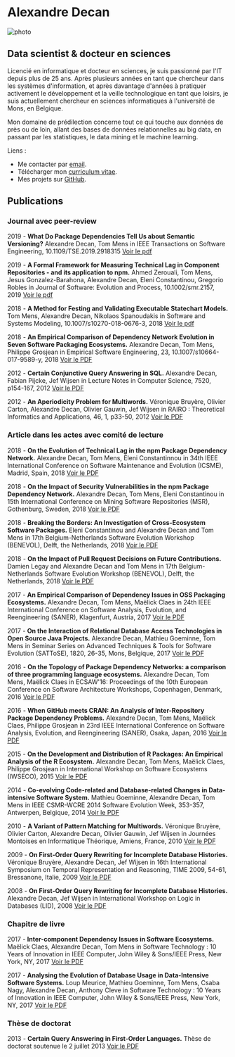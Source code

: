 # Alexandre Decan

![photo](https://fr.gravatar.com/userimage/61623575/5eb3b9c806a02eb4935b94130c07aff3.jpg?size=120)

## Data scientist & docteur en sciences

Licencié en informatique et docteur en sciences, je suis passionné par l'IT depuis plus de 25 ans. Après plusieurs années en tant que chercheur dans les systèmes d'information, et après davantage d'années à pratiquer activement le développement et la veille technologique en tant que loisirs, je suis actuellement chercheur en sciences informatiques à l'université de Mons, en Belgique.

Mon domaine de prédilection concerne tout ce qui touche aux données de près ou de loin, allant des bases de données relationnelles au big data, en passant par les statistiques, le data mining et le machine learning.

Liens :
 - Me contacter par [email](mailto:alexandre.decan@lexpage.net).
 - Télécharger mon [curriculum vitae](files/cv.pdf).
 - Mes projets sur [GitHub](https://github.com/AlexandreDecan/).


## Publications



### Journal avec peer-review

2019 - **What Do Package Dependencies Tell Us about Semantic Versioning?**
Alexandre Decan, Tom Mens
in IEEE Transactions on Software Engineering, 10.1109/TSE.2019.2918315
[Voir le pdf](files/TSE-2019.pdf)

2019 - **A Formal Framework for Measuring Technical Lag in Component Repositories - and its application to npm.**
Ahmed Zerouali, Tom Mens, Jesus Gonzalez-Barahona, Alexandre Decan, Eleni Constantinou, Gregorio Robles
in Journal of Software: Evolution and Process, 10.1002/smr.2157, 2019
[Voir le pdf](files/jsep-2019.pdf)

2018 - **A Method for Festing and Validating Executable Statechart Models.**
Tom Mens, Alexandre Decan, Nikolaos Spanoudakis
in Software and Systems Modeling, 10.1007/s10270-018-0676-3, 2018
[Voir le pdf](files/SOSYM-2018.pdf)

2018 - **An Empirical Comparison of Dependency Network Evolution in Seven Software Packaging Ecosystems.**
Alexandre Decan, Tom Mens, Philippe Grosjean
in Empirical Software Engineering, 23, 10.1007/s10664-017-9589-y, 2018
[Voir le PDF](files/EMSE-2018.pdf)

2012 - **Certain Conjunctive Query Answering in SQL.**
Alexandre Decan, Fabian Pijcke, Jef Wijsen
in Lecture Notes in Computer Science, 7520, p154-167, 2012
[Voir le PDF](files/SUM-2012.pdf)

2012 - **An Aperiodicity Problem for Multiwords.**
Véronique Bruyère, Olivier Carton, Alexandre Decan, Olivier Gauwin, Jef Wijsen
in RAIRO : Theoretical Informatics and Applications, 46, 1, p33-50, 2012
[Voir le PDF](files/RAIRO-2012.pdf)



### Article dans les actes avec comité de lecture

2018 - **On the Evolution of Technical Lag in the npm Package Dependency Network.**
Alexandre Decan, Tom Mens, Eleni Constantinnou
in 34th IEEE International Conference on Software Maintenance and Evolution (ICSME), Madrid, Spain, 2018
[Voir le PDF](files/ICSME-2018.pdf)

2018 - **On the Impact of Security Vulnerabilities in the npm Package Dependency Network.**
Alexandre Decan, Tom Mens, Eleni Constantinou
in 15th International Conference on Mining Software Repositories (MSR), Gothenburg, Sweden, 2018
[Voir le PDF](files/MSR-2018.pdf)

2018 - **Breaking the Borders: An Investigation of Cross-Ecosystem Software Packages.**
Eleni Constantinou and Alexandre Decan and Tom Mens
in 17th Belgium-Netherlands Software Evolution Workshop (BENEVOL), Delft, the Netherlands, 2018
[Voir le PDF](files/BENEVOL-2018a.pdf)

2018 - **On the Impact of Pull Request Decisions on Future Contributions.**
Damien Legay and Alexandre Decan and Tom Mens
in 17th Belgium-Netherlands Software Evolution Workshop (BENEVOL), Delft, the Netherlands, 2018
[Voir le PDF](files/BENEVOL-2018b.pdf)

2017 - **An Empirical Comparison of Dependency Issues in OSS Packaging Ecosystems.**
Alexandre Decan, Tom Mens, Maëlick Claes
in 24th IEEE International Conference on Software Analysis, Evolution, and Reengineering (SANER), Klagenfurt, Austria, 2017
[Voir le PDF](files/SANER-2017.pdf)

2017 - **On the Interaction of Relational Database Access Technologies in Open Source Java Projects.**
Alexandre Decan, Mathieu Goeminne, Tom Mens
in Seminar Series on Advanced Techniques & Tools for Software Evolution (SATToSE), 1820, 26-35, Mons, Belgique, 2017
[Voir le PDF](files/SATTOSE-2017.pdf)

2016 - **On the Topology of Package Dependency Networks: a comparison of three programming language ecosystems.**
Alexandre Decan, Tom Mens, Maëlick Claes
in ECSAW'16: Proceedings of the 10th European Conference on Software Architecture Workshops, Copenhagen, Denmark, 2016
[Voir le PDF](files/WEA-2016.pdf)

2016 - **When GitHub meets CRAN: An Analysis of Inter-Repository Package Dependency Problems.**
Alexandre Decan, Tom Mens, Maëlick Claes, Philippe Grosjean
in 23rd IEEE International Conference on Software Analysis, Evolution, and Reengineering (SANER), Osaka, Japan, 2016
[Voir le PDF](files/SANER-2016.pdf)

2015 - **On the Development and Distribution of R Packages: An Empirical Analysis of the R Ecosystem.**
Alexandre Decan, Tom Mens, Maëlick Claes, Philippe Grosjean
in International Workshop on Software Ecosystems (IWSECO), 2015
[Voir le PDF](files/IWSECO-2015.pdf)

2014 - **Co-evolving Code-related and Database-related Changes in Data-intensive Software System.**
Mathieu Goeminne, Alexandre Decan, Tom Mens
in IEEE CSMR-WCRE 2014 Software Evolution Week, 353-357, Antwerpen, Belgique, 2014
[Voir le PDF](files/CSMR-WCRE-2014.pdf)

2010 - **A Variant of Pattern Matching for Multiwords.**
Véronique Bruyère, Olivier Carton, Alexandre Decan, Olivier Gauwin, Jef Wijsen
in Journées Montoises en Informatique Théorique, Amiens, France, 2010
[Voir le PDF](files/JM-2010.pdf)

2009 - **On First-Order Query Rewriting for Incomplete Database Histories.**
Véronique Bruyère, Alexandre Decan, Jef Wijsen
in 16th International Symposium on Temporal Representation and Reasoning, TIME 2009, 54-61, Bressanone, Italie, 2009
[Voir le PDF](files/TIME-2009.pdf)

2008 - **On First-Order Query Rewriting for Incomplete Database Histories.**
Alexandre Decan, Jef Wijsen
in International Workshop on Logic in Databases (LID), 2008
[Voir le PDF](files/LID-2008.pdf)


### Chapitre de livre

2017 - **Inter-component Dependency Issues in Software Ecosystems.**
Maëlick Claes, Alexandre Decan, Tom Mens
in Software Technology : 10 Years of Innovation in IEEE Computer, John Wiley & Sons/IEEE Press, New York, NY, 2017
[Voir le PDF](files/Chapter-ECOS-2017.pdf)

2017 - **Analysing the Evolution of Database Usage in Data-Intensive Software Systems.**
Loup Meurice, Mathieu Goeminne, Tom Mens, Csaba Nagy, Alexandre Decan, Anthony Cleve
in Software Technology : 10 Years of Innovation in IEEE Computer, John Wiley & Sons/IEEE Press, New York, NY, 2017
[Voir le PDF](files/Chapter-ORM-2017.pdf)


### Thèse de doctorat

2013 - **Certain Query Answering in First-Order Languages.**
Thèse de doctorat soutenue le 2 juillet 2013
[Voir le PDF](files/Thesis-2013.pdf)
